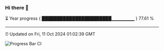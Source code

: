 ### Hi there 👋

⏳ Year progress { ███████████████████████▁▁▁▁▁▁▁ } 77.61 %

---

⏰ Updated on Fri, 11 Oct 2024 01:02:39 GMT

![Progress Bar CI](https://github.com/liununu/liununu/workflows/Progress%20Bar%20CI/badge.svg)
